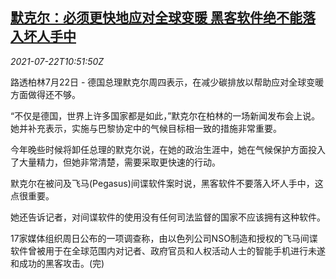 <!--1626951662000-->
[默克尔：必须更快地应对全球变暖 黑客软件绝不能落入坏人手中](https://cn.reuters.com/article/germany-merkel-climate-hacking-0722-idCNKBS2ES12A)
------

<div><i>2021-07-22T10:51:50Z</i></div><p>路透柏林7月22日 - 德国总理默克尔周四表示，在减少碳排放以帮助应对全球变暖方面做得还不够。</p><p>“不仅是德国，世界上许多国家都是如此，”默克尔在柏林的一场新闻发布会上说。她并补充表示，实施与巴黎协定中的气候目标相一致的措施非常重要。</p><p>今年晚些时候将卸任总理的默克尔说，在她的政治生涯中，她在气候保护方面投入了大量精力，但她非常清楚，需要采取更快速的行动。</p><p>默克尔在被问及飞马(Pegasus)间谍软件案时说，黑客软件不要落入坏人手中，这点很重要。</p><p>她还告诉记者，对间谍软件的使用没有任何司法监督的国家不应该拥有这种软件。</p><p>17家媒体组织周日公布的一项调查称，由以色列公司NSO制造和授权的飞马间谍软件曾被用于在全球范围内对记者、政府官员和人权活动人士的智能手机进行未遂和成功的黑客攻击。(完)</p>
